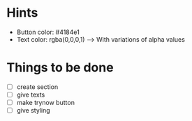 # Hints
- Button color: #4184e1
- Text color: rgba(0,0,0,1) --> With variations of alpha values
  
# Things to be done
- [ ] create section
- [ ] give texts 
- [ ] make trynow button 
- [ ] give styling

